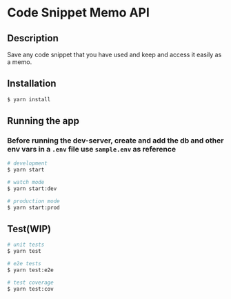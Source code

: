 # Code Snippet Memo API

## Description

Save any code snippet that you have used and keep and access it easily as a memo.

## Installation

```bash
$ yarn install
```

## Running the app

### Before running the dev-server, create and add the db and other env vars in a `.env` file use `sample.env` as reference

```bash
# development
$ yarn start

# watch mode
$ yarn start:dev

# production mode
$ yarn start:prod
```

## Test(WIP)

```bash
# unit tests
$ yarn test

# e2e tests
$ yarn test:e2e

# test coverage
$ yarn test:cov
```
